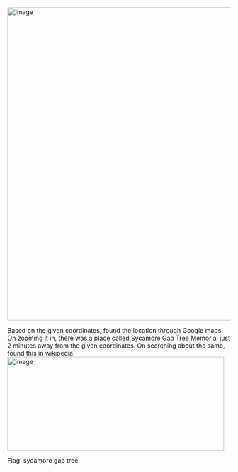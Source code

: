 <img width="1121" height="706" alt="image" src="https://github.com/user-attachments/assets/af84a71e-c92d-4176-8d46-588f88fa0d97" />

Based on the given coordinates, found the location through Google maps. On zooming it in, there was a place called Sycamore Gap Tree Memorial just 2 minutes away from the given coordinates. On searching about the same, found this in wikipedia.
<img width="489" height="211" alt="image" src="https://github.com/user-attachments/assets/ad8d1379-3bf8-4ab6-b3b0-dca78d1a3e29" />

Flag: sycamore gap tree
